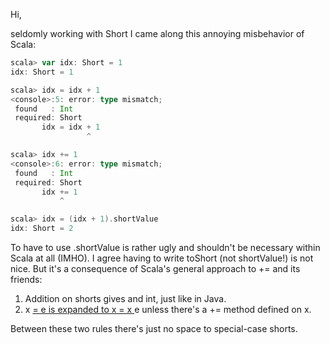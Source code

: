 Hi,

seldomly working with Short I came along this annoying misbehavior of Scala:

```scala
scala> var idx: Short = 1
idx: Short = 1

scala> idx = idx + 1
<console>:5: error: type mismatch;
 found   : Int
 required: Short
       idx = idx + 1
                 ^

scala> idx += 1  
<console>:6: error: type mismatch;
 found   : Int
 required: Short
       idx += 1
           ^

scala> idx = (idx + 1).shortValue
idx: Short = 2
```

To have to use .shortValue is rather ugly and shouldn't be necessary within Scala at all (IMHO).
I agree having to write toShort (not shortValue!) is not nice. But it's a consequence of Scala's general approach to += and its friends:

1) Addition on shorts gives and int, just like in Java.
2) x <ins>= e is expanded to x = x </ins> e unless there's a += method defined on x.

Between these two rules there's just no space to special-case shorts.


 
